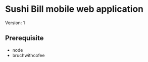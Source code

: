 Sushi Bill mobile web application
=================================

Version: 1 

## Prerequisite
* node
* bruchwithcofee

